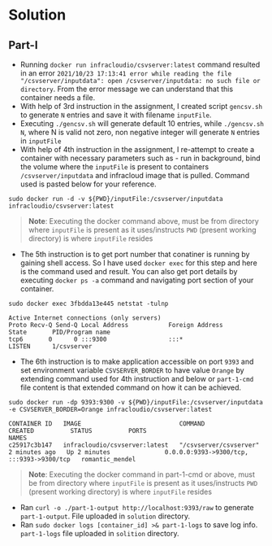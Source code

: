 # Solution

## Part-I

- Running `docker run infracloudio/csvserver:latest` command resulted in an error `2021/10/23 17:13:41 error while reading the file "/csvserver/inputdata": open /csvserver/inputdata: no such file or directory`. From the error message we can understand that this container needs a file.
- With help of 3rd instruction in the assignment, I created script `gencsv.sh` to generate `N` entries and save it with filename `inputFile`.
- Executing `./gencsv.sh` will generate default 10 entries, while `./gencsv.sh N`, where N is valid not zero, non negative integer will generate `N` entries in `inputFile`
- With help of 4th instruction in the assignment, I re-attempt to create a container with necessary parameters such as - run in background, bind the volume where the `inputFile` is present to containers `/csvserver/inputdata` and infracloud image that is pulled. Command used is pasted below for your reference.

```console
sudo docker run -d -v ${PWD}/inputFile:/csvserver/inputdata infracloudio/csvserver:latest
```
> **Note**: Executing the docker command above, must be from directory where `inputFile` is present as it uses/instructs `PWD` (present working directory) is where `inputFile` resides
- The 5th instruction is to get port number that conatiner is running by gaining shell access. So I have used `docker exec` for this step and here is the command used and result. You can also get port details by executing `docker ps -a` command and navigating port section of your container.

```console
sudo docker exec 3fbdda13e445 netstat -tulnp
```
```console
Active Internet connections (only servers)
Proto Recv-Q Send-Q Local Address           Foreign Address         State       PID/Program name    
tcp6       0      0 :::9300                 :::*                    LISTEN      1/csvserver        
```
- The 6th instruction is to make application accessible on port `9393` and set environment variable `CSVSERVER_BORDER` to have value `Orange` by extending command used for 4th instruction and below or `part-1-cmd` file content is that extended command on how it can be achieved.

```console
sudo docker run -dp 9393:9300 -v ${PWD}/inputFile:/csvserver/inputdata -e CSVSERVER_BORDER=Orange infracloudio/csvserver:latest
```
```
CONTAINER ID   IMAGE                           COMMAND                  CREATED          STATUS          PORTS                                                 NAMES
c25917c3b147   infracloudio/csvserver:latest   "/csvserver/csvserver"   2 minutes ago   Up 2 minutes               0.0.0.0:9393->9300/tcp, :::9393->9300/tcp   romantic_mendel
```
> **Note**: Executing the docker command in part-1-cmd or above, must be from directory where `inputFile` is present as it uses/instructs `PWD` (present working directory) is where `inputFile` resides

- Ran `curl -o ./part-1-output http://localhost:9393/raw` to generate `part-1-output`. File uploaded in `solution` directory.
- Ran  `sudo docker logs [container_id] >& part-1-logs` to save log info. `part-1-logs` file uploaded in `solition` directory.